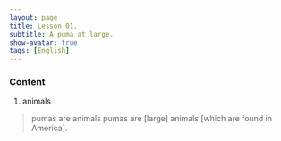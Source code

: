 ```yaml
---
layout: page
title: Lesson 01.
subtitle: A puma at large.
show-avatar: true
tags: [English]
---
```


### Content

1. animals
> pumas are animals
> pumas are [large] animals [which are found in America]. 
